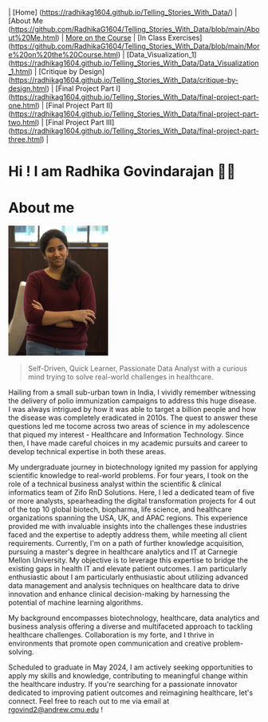 | [Home] (https://radhikag1604.github.io/Telling_Stories_With_Data/) | [About Me (https://github.com/RadhikaG1604/Telling_Stories_With_Data/blob/main/About%20Me.html) | [More on the Course](https://github.com/RadhikaG1604/Telling_Stories_With_Data/blob/main/More%20on%20the%20Course.html) | [In Class Exercises]
(https://github.com/RadhikaG1604/Telling_Stories_With_Data/blob/main/More%20on%20the%20Course.html) | [Data_Visualization_1]
(https://radhikag1604.github.io/Telling_Stories_With_Data/Data_Visualization_1.html) | [Critique by Design]
(https://radhikag1604.github.io/Telling_Stories_With_Data/critique-by-design.html) | [Final Project Part I]
(https://radhikag1604.github.io/Telling_Stories_With_Data/final-project-part-one.html) | [Final Project Part II]
(https://radhikag1604.github.io/Telling_Stories_With_Data/final-project-part-two.html) | [Final Project Part III]
(https://radhikag1604.github.io/Telling_Stories_With_Data/final-project-part-three.html) |

# Hi ! I am Radhika Govindarajan 🙂👋

# About me

<img src="MyPicture.jpg" width="200"/>

> Self-Driven, Quick Learner, Passionate Data Analyst with a curious mind trying to solve real-world challenges in healthcare.

Hailing from a small sub-urban town in India, I vividly remember witnessing the delivery of polio  immunization campaigns to address this huge disease. I was always intrigued by how it was able to target a billion people and how the disease was completely eradicated in 2010s. The quest to answer 
these questions led me tocome across two areas of science in my adolescence that piqued my interest - Healthcare and Information Technology. Since then, I have made careful choices in my academic pursuits and career to develop technical expertise in both these areas.                          

My undergraduate journey in biotechnology ignited my passion for applying scientific knowledge to real-world problems. For four years, I took on the role of a technical business analyst within the scientific & clinical informatics team of Zifo RnD Solutions. Here, I led a dedicated team of five or more analysts, spearheading the digital transformation projects for 4 out of the top 10 global biotech, biopharma, life science, and healthcare organizations spanning the USA, UK, and APAC regions. This experience provided me with invaluable insights into the challenges these industries faced and the expertise to adeptly address them, while meeting all client requirements. Currently, I'm on a path of further knowledge acquisition, pursuing a master's degree in healthcare analytics and IT at Carnegie Mellon University. My objective is to leverage this expertise to bridge the existing gaps in health IT and elevate patient outcomes. I am particularly enthusiastic about I am particularly enthusiastic about utilizing advanced data management and analysis techniques on healthcare data to drive innovation and enhance clinical decision-making by harnessing the potential of machine learning algorithms.

My background encompasses biotechnology, healthcare, data analytics and business analysis offering a diverse and multifaceted approach to tackling healthcare challenges. Collaboration is my forte, and I thrive in environments that promote open communication and creative problem-solving.

Scheduled to graduate in May 2024, I am actively seeking opportunities to apply my skills and knowledge, contributing to meaningful change within the healthcare industry. If you're searching for a passionate innovator dedicated to improving patient outcomes and reimagining healthcare, let's connect. Feel free to reach out to me via email at rgovind2@andrew.cmu.edu !
